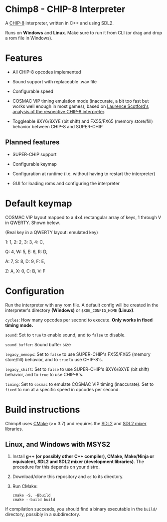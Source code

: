 # Chimp8 - CHIP-8 Interpreter

A [CHIP-8](https://en.wikipedia.org/wiki/CHIP-8) interpreter, written in C++ and using SDL2.

Runs on **Windows** and **Linux**. Make sure to run it from CLI (or drag and drop a rom file in Windows).

# Features

- All CHIP-8 opcodes implemented

- Sound support with replaceable .wav file

- Configurable speed

- COSMAC VIP timing emulation mode (inaccurate, a bit too fast but works well enough in most games), based on [Laurence Scotford's analysis of the respective CHIP-8 interpreter](https://laurencescotford.com/chip-8-on-the-cosmac-vip-instruction-index/).

- Toggleable 8XY6/8XYE (bit shift) and FX55/FX65 (memory store/fill) behavior between CHIP-8 and SUPER-CHIP

## Planned features

- SUPER-CHIP support

- Configurable keymap

- Configuration at runtime (i.e. without having to restart the interpreter)

- GUI for loading roms and configuring the interpreter

# Default keymap

COSMAC VIP layout mapped to a 4x4 rectangular array of keys, 1 through V in QWERTY. Shown below.

(Real key in a QWERTY layout: emulated key)

1: 1, 2: 2, 3: 3, 4: C,



Q: 4, W: 5, E: 6, R: D,



A: 7, S: 8, D: 9, F: E,



Z: A, X: 0, C: B, V: F

# Configuration

Run the interpreter with any rom file. A default config will be created in the interpreter's directory **(Windows)** or `$XDG_CONFIG_HOME` **(Linux)**.

`cycles`: How many opcodes per second to execute. **Only works in fixed timing mode.**

`sound`: Set to `true` to enable sound, and to `false` to disable.

`sound_buffer`: Sound buffer size

`legacy_memops`: Set to `false` to use SUPER-CHIP's FX55/FX65 (memory store/fill) behavior, and to `true` to use CHIP-8's.

`legacy_shift`: Set to `false` to use SUPER-CHIP's 8XY6/8XYE (bit shift) behavior, and to `true` to use CHIP-8's.

`timing`: Set to `cosmac` to emulate COSMAC VIP timing (inaccurate). Set to `fixed` to run at a specific speed in opcodes per second.

# Build instructions

Chimp8 uses [CMake](https://cmake.org/) (>= 3.7) and requires the [SDL2](https://www.libsdl.org/) and [SDL2 mixer](https://github.com/libsdl-org/SDL_mixer) libraries.

## Linux, and Windows with MSYS2

1. Install **g++ (or possibly other C++ compiler), CMake, Make/Ninja or equivalent, SDL2 and SDL2 mixer (development libraries)**. The procedure for this depends on your distro.

2. Download/clone this repository and `cd` to its directory.

3. Run CMake:
   ```
   cmake -S. -Bbuild
   cmake --build build
   ```

If compilation succeeds, you should find a binary executable in the `build/` directory, possibly in a subdirectory.

